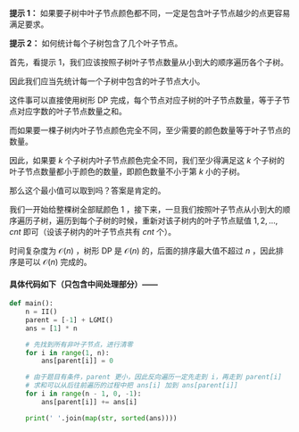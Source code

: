 **提示 1：** 如果要子树中叶子节点颜色都不同，一定是包含叶子节点越少的点更容易满足要求。

**提示 2：** 如何统计每个子树包含了几个叶子节点。

首先，看提示 1，我们应该按照子树叶子节点数量从小到大的顺序遍历各个子树。

因此我们应当先统计每一个子树中包含的叶子节点大小。

这件事可以直接使用树形 DP 完成，每个节点对应子树的叶子节点数量，等于子节点对应字数的叶子节点数量之和。

而如果要一棵子树内叶子节点颜色完全不同，至少需要的颜色数量等于叶子节点的数量。

因此，如果要 $k$ 个子树内叶子节点颜色完全不同，我们至少得满足这 $k$ 个子树的叶子节点数量都小于颜色的数量，即颜色数量不小于第 $k$ 小的子树。

那么这个最小值可以取到吗？答案是肯定的。

我们一开始给整棵树全部赋颜色 $1$ ，接下来，一旦我们按照叶子节点从小到大的顺序遍历子树，遍历到每个子树的时候，重新对该子树内的叶子节点赋值 $1,2,\dots, cnt$ 即可（设该子树内的叶子节点共有 $cnt$ 个）。

时间复杂度为 $\mathcal{O}(n)$ ，树形 DP 是 $\mathcal{O}(n)$ 的，后面的排序最大值不超过 $n$ ，因此排序是可以 $\mathcal{O}(n)$ 完成的。

#### 具体代码如下（只包含中间处理部分）——

```Python []
def main():
    n = II()
    parent = [-1] + LGMI()
    ans = [1] * n

    # 先找到所有非叶子节点，进行清零
    for i in range(1, n):
        ans[parent[i]] = 0

    # 由于题目有条件，parent 更小，因此反向遍历一定先走到 i，再走到 parent[i]
    # 求和可以从后往前遍历的过程中把 ans[i] 加到 ans[parent[i]]
    for i in range(n - 1, 0, -1):
        ans[parent[i]] += ans[i]

    print(' '.join(map(str, sorted(ans))))
```